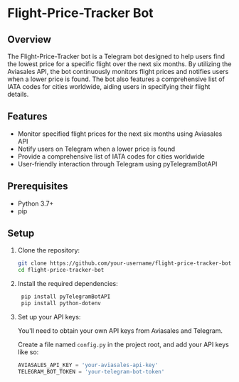 # Flight-Price-Tracker Bot

## Overview
The Flight-Price-Tracker bot is a Telegram bot designed to help users find the lowest price for a specific flight over the next six months. By utilizing the Aviasales API, the bot continuously monitors flight prices and notifies users when a lower price is found. The bot also features a comprehensive list of IATA codes for cities worldwide, aiding users in specifying their flight details.

## Features
- Monitor specified flight prices for the next six months using Aviasales API
- Notify users on Telegram when a lower price is found
- Provide a comprehensive list of IATA codes for cities worldwide
- User-friendly interaction through Telegram using pyTelegramBotAPI

## Prerequisites
- Python 3.7+
- pip

## Setup
1. Clone the repository:
   ```bash
   git clone https://github.com/your-username/flight-price-tracker-bot.git
   cd flight-price-tracker-bot
   ```

2. Install the required dependencies:
   ```bash
    pip install pyTelegramBotAPI
    pip install python-dotenv
   ```

3. Set up your API keys:

   You'll need to obtain your own API keys from Aviasales and Telegram.

   Create a file named `config.py` in the project root, and add your API keys like so:
   ```python
   AVIASALES_API_KEY = 'your-aviasales-api-key'
   TELEGRAM_BOT_TOKEN = 'your-telegram-bot-token'
   ```
